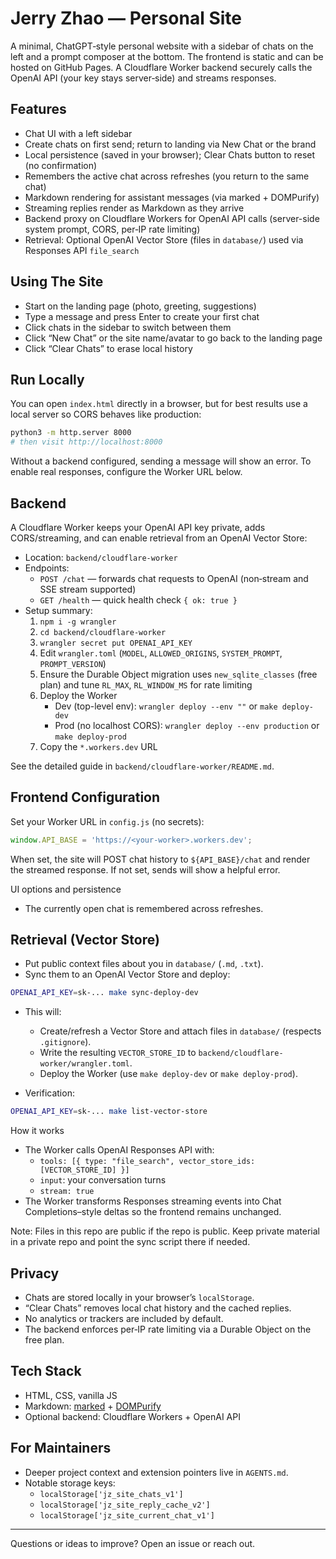 # Jerry Zhao — Personal Site

A minimal, ChatGPT‑style personal website with a sidebar of chats on the left and a prompt composer at the bottom. The frontend is static and can be hosted on GitHub Pages. A Cloudflare Worker backend securely calls the OpenAI API (your key stays server‑side) and streams responses.

## Features
- Chat UI with a left sidebar
- Create chats on first send; return to landing via New Chat or the brand
- Local persistence (saved in your browser); Clear Chats button to reset (no confirmation)
- Remembers the active chat across refreshes (you return to the same chat)
- Markdown rendering for assistant messages (via marked + DOMPurify)
- Streaming replies render as Markdown as they arrive
- Backend proxy on Cloudflare Workers for OpenAI API calls (server-side system prompt, CORS, per‑IP rate limiting)
- Retrieval: Optional OpenAI Vector Store (files in `database/`) used via Responses API `file_search`

## Using The Site
- Start on the landing page (photo, greeting, suggestions)
- Type a message and press Enter to create your first chat
- Click chats in the sidebar to switch between them
- Click “New Chat” or the site name/avatar to go back to the landing page
- Click “Clear Chats” to erase local history

## Run Locally
You can open `index.html` directly in a browser, but for best results use a local server so CORS behaves like production:

```bash
python3 -m http.server 8000
# then visit http://localhost:8000
```

Without a backend configured, sending a message will show an error. To enable real responses, configure the Worker URL below.

## Backend
A Cloudflare Worker keeps your OpenAI API key private, adds CORS/streaming, and can enable retrieval from an OpenAI Vector Store:

- Location: `backend/cloudflare-worker`
- Endpoints:
  - `POST /chat` — forwards chat requests to OpenAI (non‑stream and SSE stream supported)
  - `GET /health` — quick health check `{ ok: true }`
- Setup summary:
  1) `npm i -g wrangler`
  2) `cd backend/cloudflare-worker`
  3) `wrangler secret put OPENAI_API_KEY`
  4) Edit `wrangler.toml` (`MODEL`, `ALLOWED_ORIGINS`, `SYSTEM_PROMPT`, `PROMPT_VERSION`)
  5) Ensure the Durable Object migration uses `new_sqlite_classes` (free plan) and tune `RL_MAX`, `RL_WINDOW_MS` for rate limiting
  6) Deploy the Worker
     - Dev (top-level env): `wrangler deploy --env ""` or `make deploy-dev`
     - Prod (no localhost CORS): `wrangler deploy --env production` or `make deploy-prod`
  7) Copy the `*.workers.dev` URL

See the detailed guide in `backend/cloudflare-worker/README.md`.

## Frontend Configuration
Set your Worker URL in `config.js` (no secrets):

```js
window.API_BASE = 'https://<your-worker>.workers.dev';
```

When set, the site will POST chat history to `${API_BASE}/chat` and render the streamed response. If not set, sends will show a helpful error.

UI options and persistence
- The currently open chat is remembered across refreshes.

## Retrieval (Vector Store)
- Put public context files about you in `database/` (`.md`, `.txt`).
- Sync them to an OpenAI Vector Store and deploy:

```bash
OPENAI_API_KEY=sk-... make sync-deploy-dev
```

- This will:
  - Create/refresh a Vector Store and attach files in `database/` (respects `.gitignore`).
  - Write the resulting `VECTOR_STORE_ID` to `backend/cloudflare-worker/wrangler.toml`.
  - Deploy the Worker (use `make deploy-dev` or `make deploy-prod`).

- Verification:
```bash
OPENAI_API_KEY=sk-... make list-vector-store
```

How it works
- The Worker calls OpenAI Responses API with:
  - `tools: [{ type: "file_search", vector_store_ids: [VECTOR_STORE_ID] }]`
  - `input`: your conversation turns
  - `stream: true`
- The Worker transforms Responses streaming events into Chat Completions–style deltas so the frontend remains unchanged.

Note: Files in this repo are public if the repo is public. Keep private material in a private repo and point the sync script there if needed.

## Privacy
- Chats are stored locally in your browser’s `localStorage`.
- “Clear Chats” removes local chat history and the cached replies.
- No analytics or trackers are included by default.
- The backend enforces per‑IP rate limiting via a Durable Object on the free plan.

## Tech Stack
- HTML, CSS, vanilla JS
- Markdown: [marked](https://github.com/markedjs/marked) + [DOMPurify](https://github.com/cure53/DOMPurify)
- Optional backend: Cloudflare Workers + OpenAI API

## For Maintainers
- Deeper project context and extension pointers live in `AGENTS.md`.
- Notable storage keys:
  - `localStorage['jz_site_chats_v1']`
  - `localStorage['jz_site_reply_cache_v2']`
  - `localStorage['jz_site_current_chat_v1']`

---
Questions or ideas to improve? Open an issue or reach out.
